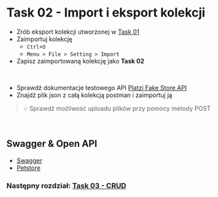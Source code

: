# Task 02 - Import i eksport kolekcji

* Zrób eksport kolekcji utworzonej w [Task 01](01-task-podstawy.md)
* Zaimportuj kolekcję
    * ```Ctrl+O```
    * ```Menu > File > Setting > Import```
* Zapisz zaimportowaną kolekcję jako **Task 02**

<br>

* Sprawdź dokumentacje testowego API [Platzi Fake Store API](https://fakeapi.platzi.com/)
* Znajdź plik json z całą kolekcją postman i zaimportuj ją

> 💡 Sprawdź możliwość uploadu plików przy pomocy metody POST

<br>

## Swagger & Open API

* [Swagger](https://swagger.io/docs/)
* [Petstore](https://petstore.swagger.io/)

### Następny rozdział: [Task 03 - CRUD](03-task-crud.md)